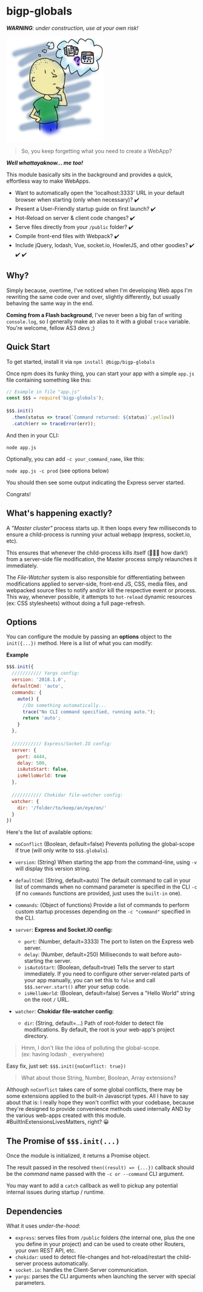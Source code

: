 bigp-globals
============
***WARNING**: under construction, use at your own risk!*


![Confusion](https://github.com/bigp/bigp-globals/blob/master/readme-assets/confusion.png?raw=true "Confusion image")


 > So, you keep forgetting what you need to create a WebApp?


***Well whattayaknow... me too!***

This module basically sits in the background and provides a quick, effortless way to make WebApps.

 - Want to automatically open the 'localhost:3333' URL in your default browser when starting (only when necessary)? :heavy_check_mark:
 - Present a User-Friendly startup guide on first launch? :heavy_check_mark:
 - Hot-Reload on server & client code changes? :heavy_check_mark:
 - Serve files directly from your `/public` folder? :heavy_check_mark:
 - Compile front-end files with Webpack? :heavy_check_mark:
 - Include jQuery, lodash, Vue, socket.io, HowlerJS, and other goodies? :heavy_check_mark: :heavy_check_mark: :heavy_check_mark:

Why?
----

Simply because, overtime, I've noticed when I'm developing Web apps I'm rewriting the same code over and over, slightly differently, but usually behaving the same way in the end.

**Coming from a Flash background**, I've never been a big fan of writing `console.log`, so I generally make an alias to it with a global `trace` variable. You're welcome, fellow AS3 devs ;)

Quick Start
-----------

To get started, install it via `npm install @bigp/bigp-globals`

Once npm does its funky thing, you can start your app with a simple `app.js` file containing something like this:

```javascript
// Example in file "app.js"
const $$$ = require('bigp-globals');

$$$.init()
  .then(status => trace(`Command returned: ${status}`.yellow))
  .catch(err => traceError(err));
```

And then in your CLI:

`node app.js`

Optionally, you can add `-c your_command_name`, like this:
 
`node app.js -c prod` (see options below)

You should then see some output indicating the Express server started.

Congrats!

What's happening exactly?
----------------------------------
 
 A *"Master cluster"* process starts up.
 It then loops every few milliseconds to ensure a child-process is running your actual webapp (express, socket.io, etc).
 
 This ensures that whenever the child-process kills itself (:running_man::gun: how dark!) from a server-side file modification, the Master process simply relaunches it immediately.
 
 The *File-Watcher* system is also responsible for differentiating between modifications applied to server-side, front-end JS, CSS, media files, and webpacked source files to notify and/or kill the respective event or process.
 This way, whenever possible, it attempts to `hot-reload` dynamic resources (ex: CSS stylesheets) without doing a full page-refresh.  

Options
-------

You can configure the module by passing an **options** object to the `init({...})` method. Here is a list of what you can modify:

**Example**
```javascript
$$$.init({
  /////////// Yargs config:
  version: '2018.1.0',
  defaultCmd: 'auto',
  commands: {
    auto() {
      //Do something automatically...
      trace("No CLI command specified, running auto.");
      return 'auto';
    }
  },
  
  /////////// Express/Socket.IO config:
  server: {
  	port: 4444,
  	delay: 500,
  	isAutoStart: false,
  	isHelloWorld: true
  },
  
  /////////// Chokidar file-watcher config:
  watcher: {
  	dir: '/folder/to/keep/an/eye/on/'
  }
})
```

Here's the list of available options:
 - `noConflict` (Boolean, default=false) Prevents polluting the global-scope if true (will only write to `$$$.globals`).
 - `version`: (String) When starting the app from the command-line, using `-v` will display this version string.
 - `defaultCmd`: (String, default=auto) The default command to call in your list of commands when no command parameter is specified in the CLI `-c` (if no `commands` functions are provided, just uses the `built-in` one).
 - `commands`: (Object of functions) Provide a list of commands to perform custom startup processes depending on the `-c "command"` specified in the CLI.
 - `server`: **Express and Socket.IO config:**
   - `port`: (Number, default=3333) The port to listen on the Express web server.
   - `delay`: (Number, default=250) Milliseconds to wait before auto-starting the server.
   - `isAutoStart`: (Boolean, default=true) Tells the server to start immediately. If you need to configure other server-related parts of your app manually, you can set this to `false` and call `$$$.server.start()` after your setup code.
   - `isHelloWorld`: (Boolean, default=false) Serves a "Hello World" string on the root `/` URL.
   
 - `watcher`: **Chokidar file-watcher config:**
   - `dir`: (String, default=...) Path of root-folder to detect file modifications. By default, the root is your web-app's project directory.


> Hmm, I don't like the idea of polluting the global-scope.<br/>
(ex: having lodash `_` everywhere)

Easy fix, just set: ``$$$.init({noConflict: true})``

> What about those String, Number, Boolean, Array extensions?

Although `noConflict` takes care of some global conflicts,
there may be some extensions applied to the built-in Javascript types.
All I have to say about that is:
I really hope they won't conflict with your codebase, because they're designed to provide convenience methods used internally AND by the various web-apps created with this module. #BuiltInExtensionsLivesMatters, right? :grinning: 

The Promise of `$$$.init(...)`
-------------------------------
Once the module is initialized, it returns a Promise object.

The result passed in the resolved `then((result) => {...})` 
callback should be the *command* name passed with the `-c or --command` CLI argument.

You may want to add a `catch` callback as well to pickup any potential internal issues during startup / runtime.

Dependencies
------------

What it uses *under-the-hood*:

 - `express`: serves files from `/public` folders (the internal one, plus the one you define in your project) and can be used to create other Routers, your own REST API, etc.
 - `chokidar`: used to detect file-changes and hot-reload/restart the child-server process automatically.
 - `socket.io`: handles the Client-Server communication.
 - `yargs`: parses the CLI arguments when launching the server with special parameters.
